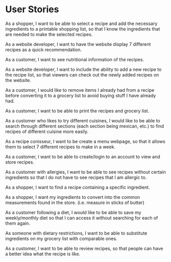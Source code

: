 <h1>User Stories</h1>
<p>As a shopper, I want to be able to select a recipe and add the necessary ingredients to a printable shopping list, so that I know the ingredients that are needed to make the selected recipes.</p>
<p>As a website developer, I want to have the website display 7 different recipes as a quick recommendation.</p>
<p>As a customer, I want to see nutritional information of the recipes.</p>
<p>As a website developer, I want to include the ability to add a new recipe to the recipe list, so that viewers can check out the newly added recipes on the website.</p>
<p>As a customer, I would like to remove items I already had from a recipe before converting it to a grocery list to avoid buying stuff I have already had.</p>
<p>As a customer, I want to be able to print the recipes and grocery list.</p>
<p>As a customer who likes to try different cuisines, I would like to be able to search through different sections (each section being mexican, etc.) to find recipes of different cuisine more easily.</p>
<p>As a recipe conisseur, I want to be create a menu webpage, so that it allows them to select 7 different recipes to make in a week.</p>
<p>As a customer, I want to be able to create/login to an account to view and store recipes.</p>
<p>As a customer with allergies, I want to be able to see recipes without certain ingredients so that I do not have to see recipes that I am allergic to.</p>
<p>As a shopper, I want to find a recipe containing a specific ingredient.</p>
<p>As a shopper, I want my ingredients to convert into the common measurements found in the store. (i.e. measure in sticks of butter)</p>
<p>As a customer following a diet, I would like to be able to save my weekly/monthly diet so that I can access it without searching for each of them again. </p>
<p>As someone with dietary restrictions, I want to be able to substitute ingredients on my grocery list with comparable ones.</p>
<p>As a customer, I want to be able to review recipes, so that people can have a better idea what the recipe is like.</p>
